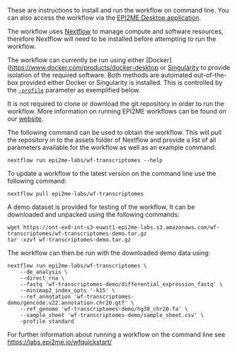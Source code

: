 
These are instructions to install and run the workflow on command line.
You can also access the workflow via the
[EPI2ME Desktop application](https://labs.epi2me.io/downloads/).

The workflow uses [Nextflow](https://www.nextflow.io/) to manage
compute and software resources,
therefore Nextflow will need to be
installed before attempting to run the workflow.

The workflow can currently be run using either
[Docker](https://www.docker.com/products/docker-desktop
or [Singularity](https://docs.sylabs.io/guides/3.0/user-guide/index.html)
to provide isolation of the required software.
Both methods are automated out-of-the-box provided
either Docker or Singularity is installed.
This is controlled by the
[`-profile`](https://www.nextflow.io/docs/latest/config.html#config-profiles)
parameter as exemplified below.

It is not required to clone or download the git repository
in order to run the workflow.
More information on running EPI2ME workflows can
be found on our [website](https://labs.epi2me.io/wfindex).

The following command can be used to obtain the workflow.
This will pull the repository in to the assets folder of
Nextflow and provide a list of all parameters
available for the workflow as well as an example command:

```
nextflow run epi2me-labs/wf-transcriptomes --help
```
To update a workflow to the latest version on the command line use
the following command:
```
nextflow pull epi2me-labs/wf-transcriptomes
```

A demo dataset is provided for testing of the workflow.
It can be downloaded and unpacked using the following commands:
```
wget https://ont-exd-int-s3-euwst1-epi2me-labs.s3.amazonaws.com/wf-transcriptomes/wf-transcriptomes-demo.tar.gz
tar -xzvf wf-transcriptomes-demo.tar.gz
```
The workflow can then be run with the downloaded demo data using:
```
nextflow run epi2me-labs/wf-transcriptomes \
	--de_analysis \
	--direct_rna \
	--fastq 'wf-transcriptomes-demo/differential_expression_fastq' \
	--minimap2_index_opts '-k15' \
	--ref_annotation 'wf-transcriptomes-demo/gencode.v22.annotation.chr20.gtf' \
	--ref_genome 'wf-transcriptomes-demo/hg38_chr20.fa' \
	--sample_sheet 'wf-transcriptomes-demo/sample_sheet.csv' \
	-profile standard
```

For further information about running a workflow on
the command line see https://labs.epi2me.io/wfquickstart/
